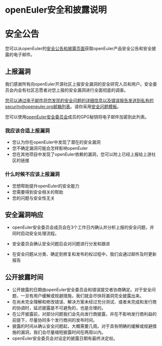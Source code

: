 # openEuler安全和披露说明



# 安全公告

您可以从openEuler的[安全公告和披露页面](https://openeuler.org/)获取openEuler产品安全公告和安全披露的电子邮件。



## 上报漏洞

我们感谢所有向openEuler开源社区上报安全漏洞的安全研究人员和用户。安全委员会内会有社区志愿者对您上报的安全漏洞进行全面彻底的调查。

您可以通过电子邮件将您发现的安全问题的详细信息以及错误报告发送到私有的security@openeuler.org邮箱列表。请你采用[安全问题模板](template-security-bug.md)。

您可以使用[openEuler安全委员会](README.md)成员的GPG秘钥将电子邮件加密到此列表。



### 我应该合适上报漏洞

- 您认为你在openEuler中发现了潜在的安全漏洞
- 您不确定漏洞可能会怎样影响openEuler
- 您在其他项目中发现了openEuler依赖的漏洞，您可以附上已经上报给上游社区的链接



### 什么时候不应该上报漏洞

- 您想帮助提升openEuler的安全能力
- 您需要得到安全相关的帮助
- 您的问题与安全性无关



## 安全漏洞响应

- openEuler安全委员会成员会在3个工作日内确认并分析上报的安全问题，并同时启动安全处理流程。

- 安全委员会确认安全问题后会对问题进行分发和跟进
- 在安全问题从分类、确定到修复和发布的权过程中，我们会通过邮件及时更新报告



## 公开披露时间

- 公开披露的日期由openEuler安全委员会和错误提交者协商确定。对于安全问题，一旦有用户缓解或规避措施，我们就会尽快将漏洞完全披露出来。
- 在尚未完全理解和修改错误、解决方案未经过充分测试、或者未完成和发行商的协调时，延迟披露是不可避免的，也是合理的。
- 在公开披露前，对部分问题我们会先向发行商披露，并在不影响发行商利益的前提下，尽量协同多个发行商间的发布时间。
- 披露的时间从确认安全问题起，大概需要几周。对于具有明确的缓解或规避措施的漏洞，我们会尽量缩短披露时间在两周以内。
- openEuler安全委员会对设定的披露日期有最终决定权。